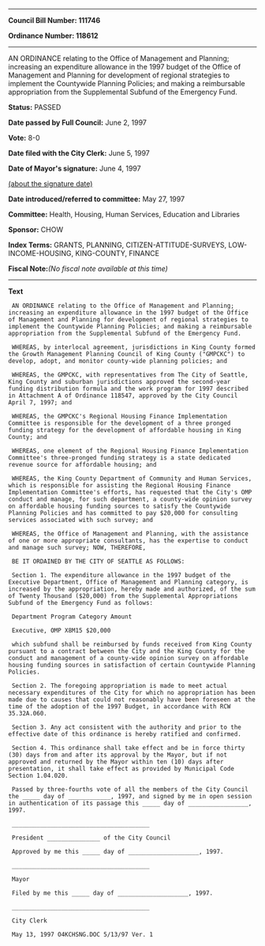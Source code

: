 

********

**Council Bill Number: 111746**
   
**Ordinance Number: 118612**
********

 AN ORDINANCE relating to the Office of Management and Planning; increasing an expenditure allowance in the 1997 budget of the Office of Management and Planning for development of regional strategies to implement the Countywide Planning Policies; and making a reimbursable appropriation from the Supplemental Subfund of the Emergency Fund.

**Status:** PASSED
   
**Date passed by Full Council:** June 2, 1997
   
**Vote:** 8-0
   
**Date filed with the City Clerk:** June 5, 1997
   
**Date of Mayor's signature:** June 4, 1997
   
[(about the signature date)](/~public/approvaldate.htm)
   
   
   
**Date introduced/referred to committee:** May 27, 1997
   
**Committee:** Health, Housing, Human Services, Education and Libraries
   
**Sponsor:** CHOW
   
   
**Index Terms:** GRANTS, PLANNING, CITIZEN-ATTITUDE-SURVEYS, LOW-INCOME-HOUSING, KING-COUNTY, FINANCE

**Fiscal Note:**_(No fiscal note available at this time)_

********

**Text**
   
```
 AN ORDINANCE relating to the Office of Management and Planning; increasing an expenditure allowance in the 1997 budget of the Office of Management and Planning for development of regional strategies to implement the Countywide Planning Policies; and making a reimbursable appropriation from the Supplemental Subfund of the Emergency Fund.

 WHEREAS, by interlocal agreement, jurisdictions in King County formed the Growth Management Planning Council of King County ("GMPCKC") to develop, adopt, and monitor county-wide planning policies; and

 WHEREAS, the GMPCKC, with representatives from The City of Seattle, King County and suburban jurisdictions approved the second-year funding distribution formula and the work program for 1997 described in Attachment A of Ordinance 118547, approved by the City Council April 7, 1997; and

 WHEREAS, the GMPCKC's Regional Housing Finance Implementation Committee is responsible for the development of a three pronged funding strategy for the development of affordable housing in King County; and

 WHEREAS, one element of the Regional Housing Finance Implementation Committee's three-pronged funding strategy is a state dedicated revenue source for affordable housing; and

 WHEREAS, the King County Department of Community and Human Services, which is responsible for assisting the Regional Housing Finance Implementation Committee's efforts, has requested that the City's OMP conduct and manage, for such department, a county-wide opinion survey on affordable housing funding sources to satisfy the Countywide Planning Policies and has committed to pay $20,000 for consulting services associated with such survey; and

 WHEREAS, the Office of Management and Planning, with the assistance of one or more appropriate consultants, has the expertise to conduct and manage such survey; NOW, THEREFORE,

 BE IT ORDAINED BY THE CITY OF SEATTLE AS FOLLOWS:

 Section 1. The expenditure allowance in the 1997 budget of the Executive Department, Office of Management and Planning category, is increased by the appropriation, hereby made and authorized, of the sum of Twenty Thousand ($20,000) from the Supplemental Appropriations Subfund of the Emergency Fund as follows:

 Department Program Category Amount

 Executive, OMP X8M15 $20,000

 which subfund shall be reimbursed by funds received from King County pursuant to a contract between the City and the King County for the conduct and management of a county-wide opinion survey on affordable housing funding sources in satisfaction of certain Countywide Planning Policies.

 Section 2. The foregoing appropriation is made to meet actual necessary expenditures of the City for which no appropriation has been made due to causes that could not reasonably have been foreseen at the time of the adoption of the 1997 Budget, in accordance with RCW 35.32A.060.

 Section 3. Any act consistent with the authority and prior to the effective date of this ordinance is hereby ratified and confirmed.

 Section 4. This ordinance shall take effect and be in force thirty (30) days from and after its approval by the Mayor, but if not approved and returned by the Mayor within ten (10) days after presentation, it shall take effect as provided by Municipal Code Section 1.04.020.

 Passed by three-fourths vote of all the members of the City Council the _____ day of ____________, 1997, and signed by me in open session in authentication of its passage this _____ day of _________________, 1997.

 _______________________________________

 President _______________ of the City Council

 Approved by me this _____ day of ____________________, 1997.

 _______________________________________

 Mayor

 Filed by me this _____ day of ____________________, 1997.

 _______________________________________

 City Clerk

 May 13, 1997 O4KCHSNG.DOC 5/13/97 Ver. 1

```
